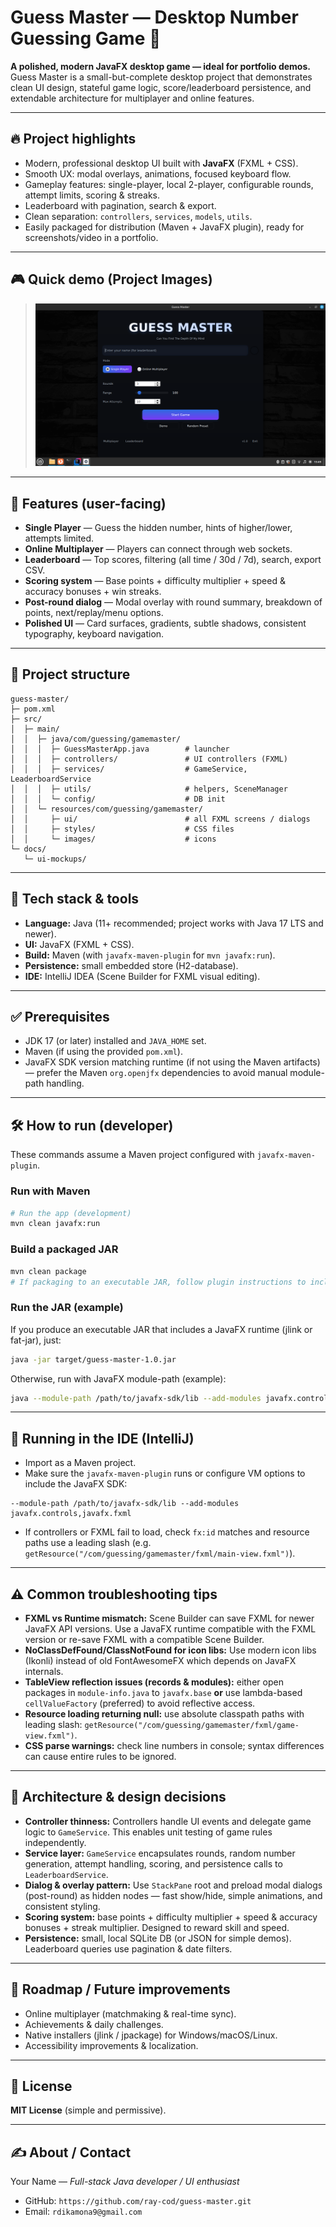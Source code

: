 # Guess Master — Desktop Number Guessing Game 🎯

**A polished, modern JavaFX desktop game — ideal for portfolio demos.**
Guess Master is a small-but-complete desktop project that demonstrates clean UI design, stateful game logic, score/leaderboard persistence, and extendable architecture for multiplayer and online features.

---

## 🔥 Project highlights

* Modern, professional desktop UI built with **JavaFX** (FXML + CSS).
* Smooth UX: modal overlays, animations, focused keyboard flow.
* Gameplay features: single-player, local 2-player, configurable rounds, attempt limits, scoring & streaks.
* Leaderboard with pagination, search & export.
* Clean separation: `controllers`, `services`, `models`, `utils`.
* Easily packaged for distribution (Maven + JavaFX plugin), ready for screenshots/video in a portfolio.

---

## 🎮 Quick demo (Project Images)

> ![screenshot-placeholder](docs/ui-mockups/main-screen.png)

---

## 🚀 Features (user-facing)

* **Single Player** — Guess the hidden number, hints of higher/lower, attempts limited.
* **Online Multiplayer** — Players can connect through web sockets.
* **Leaderboard** — Top scores, filtering (all time / 30d / 7d), search, export CSV.
* **Scoring system** — Base points + difficulty multiplier + speed & accuracy bonuses + win streaks.
* **Post-round dialog** — Modal overlay with round summary, breakdown of points, next/replay/menu options.
* **Polished UI** — Card surfaces, gradients, subtle shadows, consistent typography, keyboard navigation.

---

## 🧱 Project structure

```
guess-master/
├─ pom.xml
├─ src/
│  ├─ main/
│  │  ├─ java/com/guessing/gamemaster/
│  │  │  ├─ GuessMasterApp.java        # launcher
│  │  │  ├─ controllers/               # UI controllers (FXML)
│  │  │  ├─ services/                  # GameService, LeaderboardService
│  │  │  ├─ utils/                     # helpers, SceneManager
│  │  │  └─ config/                    # DB init
│  │  └─ resources/com/guessing/gamemaster/
│  │     ├─ ui/                        # all FXML screens / dialogs
│  │     ├─ styles/                    # CSS files
│  │     └─ images/                    # icons
└─ docs/
   └─ ui-mockups/
```

---

## 🧰 Tech stack & tools

* **Language:** Java (11+ recommended; project works with Java 17 LTS and newer).
* **UI:** JavaFX (FXML + CSS).
* **Build:** Maven (with `javafx-maven-plugin` for `mvn javafx:run`).
* **Persistence:** small embedded store (H2-database).
* **IDE:** IntelliJ IDEA (Scene Builder for FXML visual editing).

---

## ✅ Prerequisites

* JDK 17 (or later) installed and `JAVA_HOME` set.
* Maven (if using the provided `pom.xml`).
* JavaFX SDK version matching runtime (if not using the Maven artifacts) — prefer the Maven `org.openjfx` dependencies to avoid manual module-path handling.

---

## 🛠️ How to run (developer)

These commands assume a Maven project configured with `javafx-maven-plugin`.

### Run with Maven

```bash
# Run the app (development)
mvn clean javafx:run
```

### Build a packaged JAR

```bash
mvn clean package
# If packaging to an executable JAR, follow plugin instructions to include JavaFX mods
```

### Run the JAR (example)

If you produce an executable JAR that includes a JavaFX runtime (jlink or fat-jar), just:

```bash
java -jar target/guess-master-1.0.jar
```

Otherwise, run with JavaFX module-path (example):

```bash
java --module-path /path/to/javafx-sdk/lib --add-modules javafx.controls,javafx.fxml -jar target/guess-master-1.0.jar
```

---

## 🧩 Running in the IDE (IntelliJ)

* Import as a Maven project.
* Make sure the `javafx-maven-plugin` runs or configure VM options to include the JavaFX SDK:

```
--module-path /path/to/javafx-sdk/lib --add-modules javafx.controls,javafx.fxml
```

* If controllers or FXML fail to load, check `fx:id` matches and resource paths use a leading slash (e.g. `getResource("/com/guessing/gamemaster/fxml/main-view.fxml")`).

---

## ⚠️ Common troubleshooting tips

* **FXML vs Runtime mismatch:** Scene Builder can save FXML for newer JavaFX API versions. Use a JavaFX runtime compatible with the FXML version or re-save FXML with a compatible Scene Builder.
* **NoClassDefFound/ClassNotFound for icon libs:** Use modern icon libs (Ikonli) instead of old FontAwesomeFX which depends on JavaFX internals.
* **TableView reflection issues (records & modules):** either open packages in `module-info.java` to `javafx.base` **or** use lambda-based `cellValueFactory` (preferred) to avoid reflective access.
* **Resource loading returning null:** use absolute classpath paths with leading slash: `getResource("/com/guessing/gamemaster/fxml/game-view.fxml")`.
* **CSS parse warnings:** check line numbers in console; syntax differences can cause entire rules to be ignored.

---

## 📐 Architecture & design decisions

* **Controller thinness:** Controllers handle UI events and delegate game logic to `GameService`. This enables unit testing of game rules independently.
* **Service layer:** `GameService` encapsulates rounds, random number generation, attempt handling, scoring, and persistence calls to `LeaderboardService`.
* **Dialog & overlay pattern:** Use `StackPane` root and preload modal dialogs (post-round) as hidden nodes — fast show/hide, simple animations, and consistent styling.
* **Scoring system:** base points + difficulty multiplier + speed & accuracy bonuses + streak multiplier. Designed to reward skill and speed.
* **Persistence:** small, local SQLite DB (or JSON for simple demos). Leaderboard queries use pagination & date filters.

---

## 🧭 Roadmap / Future improvements

* Online multiplayer (matchmaking & real-time sync).
* Achievements & daily challenges.
* Native installers (jlink / jpackage) for Windows/macOS/Linux.
* Accessibility improvements & localization.

---

## 🧾 License

**MIT License** (simple and permissive).

---

## ✍️ About / Contact

Your Name — *Full-stack Java developer / UI enthusiast*

* GitHub: `https://github.com/ray-cod/guess-master.git`
* Email: `rdikamona9@gmail.com`
